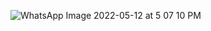 ![WhatsApp Image 2022-05-12 at 5 07 10 PM](https://user-images.githubusercontent.com/98829237/168066556-967ab8e9-7699-4fa8-9f33-f3a8773fb761.jpeg)

